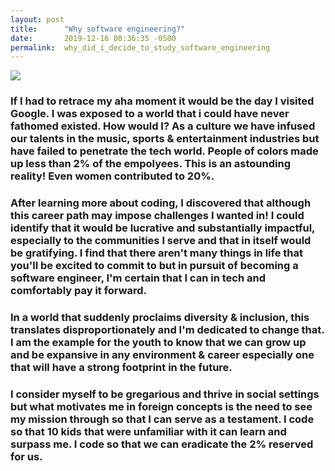 ```yaml
---
layout: post
title:      "Why software engineering?"
date:       2019-12-16 00:36:35 -0500
permalink:  why_did_i_decide_to_study_software_engineering
---
```


![](https://drive.google.com/file/d/1r6EvDFaL98L7EoSYg1O_EHn-iaDrONjG/view?usp=sharinghttp://)

### If I had to retrace my aha moment it would be the day I visited Google. I was exposed to a world that i could have never fathomed existed. How would I? As a culture we have infused our talents in the music, sports & entertainment industries but have failed to penetrate the tech world.  People of colors made up less than 2% of the empolyees. This is an astounding reality! Even women contributed to 20%.

### After learning more about coding, I discovered that although this career path may impose challenges I wanted in! I could identify that it would be lucrative and substantially impactful, especially to the communities I serve and that in itself would be gratifying. I find that there aren't many things in life that you'll be excited to commit to but in pursuit of becoming a software engineer,  I'm certain that I can in tech and comfortably pay it forward. 


### In a world that suddenly proclaims diversity & inclusion, this translates disproportionately and I'm dedicated to change that. I am the example for the youth to know that we can grow up and be expansive in any environment & career especially one that will have a strong footprint in the future. 

### I consider myself to be gregarious and thrive in social settings but what motivates me in foreign concepts is the need to see my mission through so that I can serve as a testament. I code so that 10 kids that were unfamiliar with it can learn and surpass me. I code so that we can eradicate the 2% reserved for us. 
